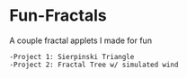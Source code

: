 # Fun-Fractals
A couple fractal applets I made for fun

    -Project 1: Sierpinski Triangle
    -Project 2: Fractal Tree w/ simulated wind
